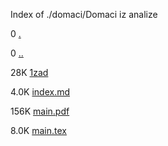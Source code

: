 Index of ./domaci/Domaci iz analize

0 [.](.)

0 [..](..)

28K [1zad](1zad)

4.0K [index.md](index.md)

156K [main.pdf](main.pdf)

8.0K [main.tex](main.tex)

